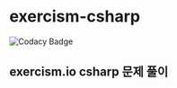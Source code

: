 # exercism-csharp

![Codacy Badge](https://api.codacy.com/project/badge/Grade/73d6a3dedd9447d2abc9a8aa9ab26c8d)

## exercism.io csharp 문제 풀이
